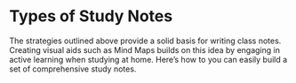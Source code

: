 # Types of Study Notes

The strategies outlined above provide a solid basis for writing class notes. Creating visual aids such as Mind Maps builds on this idea by engaging in active learning when studying at home. Here’s how to you can easily build a set of comprehensive study notes.

